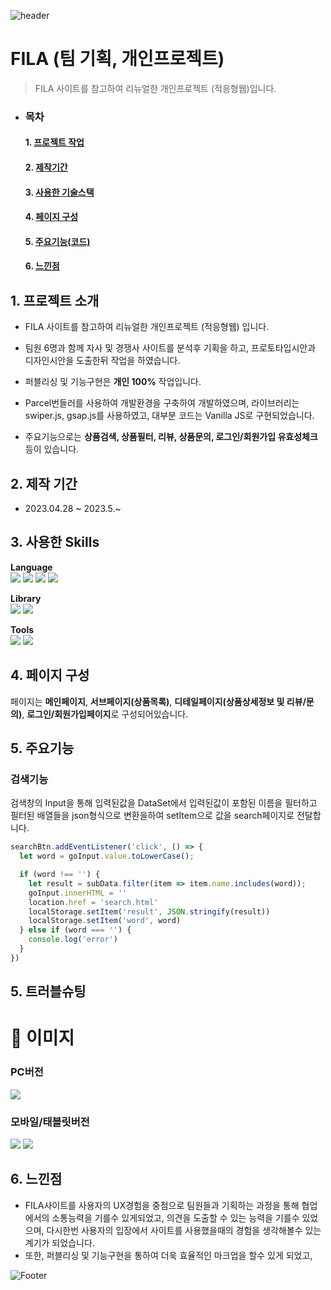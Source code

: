 ![header](https://capsule-render.vercel.app/api?type=Rect&color=002053&height=150&section=header&text=F%20I%20L%20A&fontSize=60&fontColor=fff&animation=fadeIn)

# FILA (팀 기획, 개인프로젝트)
> FILA 사이트를 참고하여 리뉴얼한 개인프로젝트 (적응형웹)입니다.


- ### 목차
    #### 1. [프로젝트 작업](#1-프로젝트-소개)
    #### 2. [제작기간](#2-제작-기간)
    #### 3. [사용한 기술스택](#3-사용한-skills)
    #### 4. [페이지 구성](#4-페이지-구성)
    #### 5. [주요기능(코드)](#5-주요기능)
    #### 6. [느낀점](#6-느낀점)

     
## 1. 프로젝트 소개
- FILA 사이트를 참고하여 리뉴얼한 개인프로젝트 (적응형웹) 입니다.

- 팀원 6명과 함께 자사 및 경쟁사 사이트를 분석후 기획을 하고, 프로토타입시안과 디자인시안을 도출한뒤 작업을 하였습니다.

- 퍼블리싱 및 기능구현은 **개인 100%** 작업입니다.

- Parcel번들러를 사용하여 개발환경을 구축하여 개발하였으며, 라이브러리는 swiper.js, gsap.js를 사용하였고, 대부분 코드는 Vanilla JS로 구현되었습니다.  

- 주요기능으로는 **상품검색, 상품필터, 리뷰, 상품문의, 로그인/회원가입 유효성체크** 등이 있습니다.  

## 2. 제작 기간  
- 2023.04.28 ~ 2023.5.~
 
## 3. 사용한 Skills  
  **Language**  
  <a href="#!"><img src="https://img.shields.io/badge/html5-E34F26?style=flat&logo=html5&logoColor=white"/></a>
  <a href="#!"><img src="https://img.shields.io/badge/css3-1572B6?style=flat&logo=css3&logoColor=white"/></a>
  <a href="#!"><img src="https://img.shields.io/badge/jquery-0769AD?style=flat&logo=jquery&logoColor=white"/></a>
  <a href="#!"><img src="https://img.shields.io/badge/javascript-F7DF1E?style=flat&logo=javascript&logoColor=white"/></a>

  
  **Library**  
  <a href="#!"><img src="https://img.shields.io/badge/swiper.js-6332F6?style=flat&logo=swiper&logoColor=white"/></a>
  <a href="#!"><img src="https://img.shields.io/badge/gsap.js-88CE02?style=flat&logo=greensock&logoColor=white"/></a>


  **Tools**  
  <a href="#!"><img src="https://img.shields.io/badge/visual studio code-007ACC?style=flat&logo=visualstudiocode&logoColor=white"/></a>
  <a href="#!"><img src="https://img.shields.io/badge/github-181717?style=flat&logo=github&logoColor=white"/></a>  
  
## 4. 페이지 구성  
페이지는 **메인페이지**, **서브페이지(상품목록)**, **디테일페이지(상품상세정보 및 리뷰/문의)**, **로그인/회원가입페이지**로 구성되어있습니다.

## 5. 주요기능  
### 검색기능 
검색창의 Input을 통해 입력된값을 DataSet에서 입력된값이 포함된 이름을 필터하고 필터된 배열들을 json형식으로 변환을하여 setItem으로 값을 search페이지로 전달합니다.

```javascript
searchBtn.addEventListener('click', () => {
  let word = goInput.value.toLowerCase();

  if (word !== '') {
    let result = subData.filter(item => item.name.includes(word));
    goInput.innerHTML = ''
    location.href = 'search.html'
    localStorage.setItem('result', JSON.stringify(result))
    localStorage.setItem('word', word)
  } else if (word === '') {
    console.log('error')
  }
})
```


## 5. 트러블슈팅
# 📌 이미지
### PC버전  
  <img src=/>  
  
### 모바일/태블릿버전  
  <img src=/>
  <img src=/> 

## 6. 느낀점  
- FILA사이트를 사용자의 UX경험을 중점으로 팀원들과 기획하는 과정을 통해 협업에서의 소통능력을 기를수 있게되었고, 의견을 도출할 수 있는 능력을 기를수 있었으며, 다시한번 사용자의 입장에서 사이트를 사용했을때의 경험을 생각해볼수 있는 계기가 되었습니다.  
- 또한, 퍼블리싱 및 기능구현을 통하여 더욱 효율적인 마크업을 할수 있게 되었고, 

![Footer](https://capsule-render.vercel.app/api?type=waving&color=002053&height=200&section=footer)
